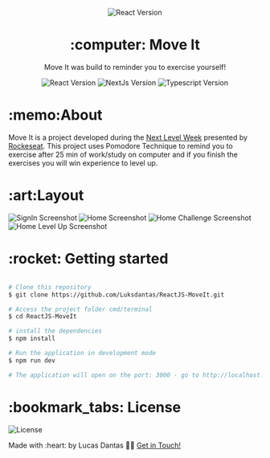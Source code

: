

<p align="center">
  <img  src="https://github.com/Luksdantas/ReactJS-MoveIt/blob/main/public/favicon.png" style="align-self: center" alt="React Version"> 
<p>
    
<h1 align="center">:computer: Move It</h1>
<p align="center">Move It was build to reminder you to exercise yourself!</p>

<p align="center">
 <img  src="https://img.shields.io/github/package-json/dependency-version/Luksdantas/ReactJS-MoveIt/react" alt="React Version">
 <img  src="https://img.shields.io/github/package-json/dependency-version/Luksdantas/ReactJS-MoveIt/next" alt="NextJs Version">
 <img  src="https://img.shields.io/github/package-json/dependency-version/Luksdantas/ReactJS-MoveIt/dev/typescript" alt="Typescript Version">
</p>

<h1>:memo:About</h1>
<p>Move It is a project developed during the <a href="https://nextlevelweek.com/">Next Level Week</a> presented by <a href="https://www.linkedin.com/school/rocketseat/">Rockeseat</a>. This project uses Pomodore Technique to remind you to exercise after 25 min of work/study on computer and if you finish the exercises you will win experience to level up.</p>

<h1>:art:Layout</h1>
<img  src="https://github.com/Luksdantas/ReactJS-MoveIt/blob/main/screenshots/signIn.png" alt="SignIn Screenshot">
 <img  src="https://github.com/Luksdantas/ReactJS-MoveIt/blob/main/screenshots/home.png" alt="Home Screenshot">
 <img  src="https://github.com/Luksdantas/ReactJS-MoveIt/blob/main/screenshots/homeChallenge.png" alt="Home Challenge Screenshot">
 <img  src="https://github.com/Luksdantas/ReactJS-MoveIt/blob/main/screenshots/homeLevelUp.png" alt="Home Level Up Screenshot">

<h1>:rocket: Getting started</h1>

```bash

# Clone this repository
$ git clone https://github.com/Luksdantas/ReactJS-MoveIt.git

# Access the project folder cmd/terminal
$ cd ReactJS-MoveIt

# install the dependencies
$ npm install

# Run the application in development mode
$ npm run dev

# The application will open on the port: 3000 - go to http://localhost:3000

```

<h1>:bookmark_tabs: License</h1>
 <img  src="https://img.shields.io/github/license/Luksdantas/ReactJS-MoveIt" alt="License">
 
 <p>Made with :heart: by Lucas Dantas 👋🏽 <a href="https://www.linkedin.com/in/luksdantas/">Get in Touch!</a></p>
